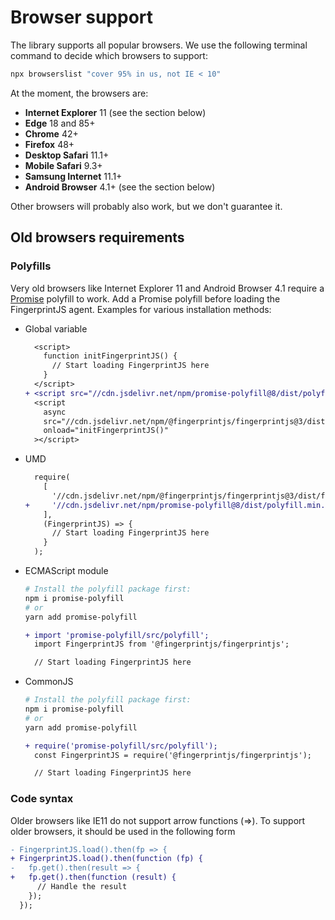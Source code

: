 # Browser support

The library supports all popular browsers.
We use the following terminal command to decide which browsers to support:

```bash
npx browserslist "cover 95% in us, not IE < 10"
```

At the moment, the browsers are:

- **Internet Explorer** 11 (see the section below)
- **Edge** 18 and 85+
- **Chrome** 42+
- **Firefox** 48+
- **Desktop Safari** 11.1+
- **Mobile Safari** 9.3+
- **Samsung Internet** 11.1+
- **Android Browser** 4.1+ (see the section below)

Other browsers will probably also work, but we don't guarantee it.

## Old browsers requirements
### Polyfills

Very old browsers like Internet Explorer 11 and Android Browser 4.1
require a [Promise](https://developer.mozilla.org/en-US/docs/Web/JavaScript/Reference/Global_Objects/Promise) polyfill to work.
Add a Promise polyfill before loading the FingerprintJS agent.
Examples for various installation methods:

- Global variable
    ```diff
      <script>
        function initFingerprintJS() {
          // Start loading FingerprintJS here
        }
      </script>
    + <script src="//cdn.jsdelivr.net/npm/promise-polyfill@8/dist/polyfill.min.js"></script>
      <script
        async
        src="//cdn.jsdelivr.net/npm/@fingerprintjs/fingerprintjs@3/dist/fp.min.js"
        onload="initFingerprintJS()"
      ></script>
    ```
- UMD
    ```diff
      require(
        [
          '//cdn.jsdelivr.net/npm/@fingerprintjs/fingerprintjs@3/dist/fp.umd.min.js',
    +     '//cdn.jsdelivr.net/npm/promise-polyfill@8/dist/polyfill.min.js',
        ],
        (FingerprintJS) => {
          // Start loading FingerprintJS here
        }
      );
    ```
- ECMAScript module
    ```bash
    # Install the polyfill package first:
    npm i promise-polyfill
    # or
    yarn add promise-polyfill
    ```

    ```diff
    + import 'promise-polyfill/src/polyfill';
      import FingerprintJS from '@fingerprintjs/fingerprintjs';

      // Start loading FingerprintJS here
    ```
- CommonJS
    ```bash
    # Install the polyfill package first:
    npm i promise-polyfill
    # or
    yarn add promise-polyfill
    ```

    ```diff
    + require('promise-polyfill/src/polyfill');
      const FingerprintJS = require('@fingerprintjs/fingerprintjs');

      // Start loading FingerprintJS here
    ```
### Code syntax

Older browsers like IE11 do not support arrow functions (=>). To support older browsers, it should be used in the following form
```diff
- FingerprintJS.load().then(fp => {
+ FingerprintJS.load().then(function (fp) {
-   fp.get().then(result => {
+   fp.get().then(function (result) {
      // Handle the result
    });
  });
```
